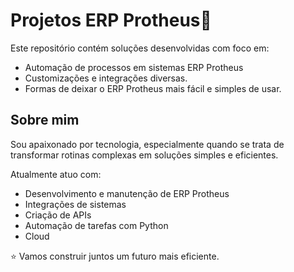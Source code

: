 # Projetos ERP Protheus🚀

Este repositório contém soluções desenvolvidas com foco em:
- Automação de processos em sistemas ERP Protheus
- Customizações e integrações diversas.
- Formas de deixar o ERP Protheus mais fácil e simples de usar.

## Sobre mim
Sou apaixonado por tecnologia, especialmente quando se trata de transformar rotinas complexas em soluções simples e eficientes.

Atualmente atuo com:
- Desenvolvimento e manutenção de ERP Protheus
- Integrações de sistemas
- Criação de APIs
- Automação de tarefas com Python
- Cloud


⭐ Vamos construir juntos um futuro mais eficiente.
